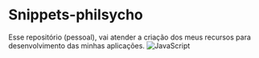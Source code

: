 # Snippets-philsycho

Esse repositório (pessoal), vai atender a criação dos meus recursos para desenvolvimento das minhas aplicações.
![JavaScript](https://img.shields.io/badge/-JavaScript-F7DF1E?logo=javascript&logoColor=black)
